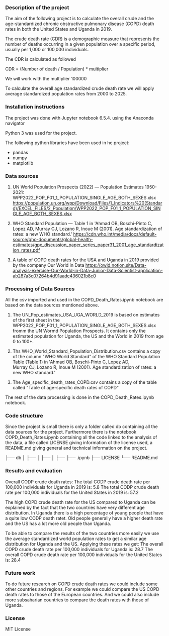 ### Description of the project
The aim of the following project is to calculate the overall crude and the age-standardized chronic obstructive pulmonary disease (COPD) death rates in both the United States and Uganda in 2019.

The crude death rate (CDR) is a demographic measure that represents the number of deaths occurring in a given population over a specific period, usually per 1,000 or 100,000 individuals.

The CDR is calculated as followed

CDR = (Number of death / Population) * multiplier

We will work with the multiplier 100000

To calculate the overall age standardized crude death rate we will apply average standardized population rates from 2000 to 2025.

### Installation instructions
The project was done with Jupyter notebook 6.5.4. using the Anaconda navigator

Python 3 was used for the project.

The following python libraries have been used in he project:
 - pandas
 - numpy
 - matplotlib

### Data sources
1. UN World Population Prospects (2022) — Population Estimates 1950-2021: WPP2022_POP_F01_1_POPULATION_SINGLE_AGE_BOTH_SEXES.xlsx
  https://population.un.org/wpp/Download/Files/1_Indicators%20(Standard)/EXCEL_FILES/2_Population/WPP2022_POP_F01_1_POPULATION_SINGLE_AGE_BOTH_SEXES.xlsx
   
2. WHO Standard Population — Table 1 in 'Ahmad OB, Boschi-Pinto C, Lopez AD, Murray CJ, Lozano R, Inoue M (2001). Age standardization of rates: a new WHO standard.'
   https://cdn.who.int/media/docs/default-source/gho-documents/global-health-estimates/gpe_discussion_paper_series_paper31_2001_age_standardization_rates.pdf
  
3. A table of COPD death rates for the USA and Uganda in 2019 provided by the company Our World in Data
   https://owid.notion.site/Data-analysis-exercise-Our-World-in-Data-Junior-Data-Scientist-application-ab287a3c07264b4d91aadc436021b8c0

### Processing of Data Sources
All the csv imported and used in the COPD_Death_Rates.ipynb notebook are based on the data sources mentioned above. 

1. The UN_Pop_estimates_USA_UGA_WORLD_2019 is based on estimates of the first sheet in the WPP2022_POP_F01_1_POPULATION_SINGLE_AGE_BOTH_SEXES.xlsx fromm the UN Wormd Population Prospects. It 
   contains only the estimated population for Uganda, the US and the World in 2019 from age 0 to 100+.
   
2. Ths WHO_World_Standard_Population_Distribution.csv contains a copy of  the column "WHO World Standard" of the WHO Standard Population Table (Table 1) in 'Ahmad OB, Boschi-Pinto C, Lopez AD,     
   Murray CJ, Lozano R, Inoue M (2001). Age standardization of rates: a new WHO standard.'
 
3. The Age_specific_death_rates_COPD.csv contains a copy of the table called "Table of age-specific death rates of COPD"  

The rest of the data processing is done in the COPD_Death_Rates.ipynb notebook. 

### Code structure
Since the project is small there is only a folder called db containing all the data sources for the project. Furthermore there is the notebook COPD_Death_Rates.ipynb containing all the code linked to the analysis of the data, a file called LICENSE giving information of the license used, a README.md giving general and technical information on the project. 

├── db
│   ├── 
│   ├── 
│   ├── 
├── .ipynb
├── LICENSE
└── README.md

### Results and evaluation
Overall CODP crude death rates: 
The total CODP crude death rate per 100,000 individuals for Uganda in 2019 is: 5.8
The total CODP crude death rate per 100,000 individuals for the United States in 2019 is: 57.2

The high COPD crude death rate for the US compared to Uganda can be explained by the fact that the two countries have very different age distribution. In Uganda there is a high percentage of young people that have a quite low CODP death ratet. Old people generally have a higher death rate and the US has a lot more old people than Uganda.

To be able to compare the results of the two countries more easily we use the average standardized world population rates to get a similar age distribution for Uganda and the US. 
Applying these rates we get: 
The overall COPD crude death rate per 100,000 individuals for Uganda is: 28.7
The overall COPD crude death rate per 100,000 individuals for the United States is: 28.4

### Future work
To do future research on COPD crude death rates we could include some other countries and regions. For example we could compare the US COPD death rates to those of the European countries. And we could also include more subsaharian countries to compare the death rates with those of Uganda. 

### License
MIT License 

